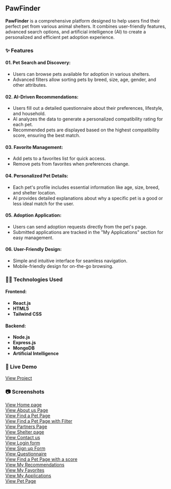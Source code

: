 ## PawFinder

**PawFinder** is a comprehensive platform designed to help users find their perfect pet from various animal shelters. It combines user-friendly features, advanced search options, and artificial intelligence (AI) to create a personalized and efficient pet adoption experience.
### ✨ Features

#### 01. Pet Search and Discovery: 
- Users can browse pets available for adoption in various shelters.
- Advanced filters allow sorting pets by breed, size, age, gender, and other attributes.
#### 02. AI-Driven Recommendations: 
- Users fill out a detailed questionnaire about their preferences, lifestyle, and household.
- AI analyzes the data to generate a personalized compatibility rating for each pet.
- Recommended pets are displayed based on the highest compatibility score, ensuring the best match.
#### 03. Favorite Management: 
- Add pets to a favorites list for quick access.
- Remove pets from favorites when preferences change.
#### 04. Personalized Pet Details: 
- Each pet's profile includes essential information like age, size, breed, and shelter location.
- AI provides detailed explanations about why a specific pet is a good or less ideal match for the user.
#### 05. Adoption Application: 
- Users can send adoption requests directly from the pet's page.
- Submitted applications are tracked in the "My Applications" section for easy management.
#### 06. User-Friendly Design: 
- Simple and intuitive interface for seamless navigation.
- Mobile-friendly design for on-the-go browsing.

### 🧑‍💻 Technologies Used

#### Frontend: 
- **React.js**
- **HTML5**
- **Tailwind CSS**

#### Backend: 
- **Node.js**
- **Express.js**
- **MongoDB**
- **Artificial Intelligence**

### 🚀 Live Demo

<a href="https://pffork.netlify.app/" target="_blank" rel="noopener noreferrer">View Project</a>   

### 📷 Screenshots

<a href="https://github.com/inna-shchokina/PawFinder/blob/main/Screens_pawfinder/PawFinder-1.jpg?raw=true" rel="noopener noreferrer">View Home page</a> 
<br>
<a href="https://github.com/inna-shchokina/PawFinder/blob/main/Screens_pawfinder/PawFinder-2.jpg?raw=true" target="_blank" rel="noopener noreferrer">View About us Page</a>
<br>
<a href="https://github.com/inna-shchokina/PawFinder/blob/main/Screens_pawfinder/PawFinder-3.jpg?raw=true" target="_blank" rel="noopener noreferrer">View Find a Pet Page </a>
<br>
<a href="https://github.com/inna-shchokina/PawFinder/blob/main/Screens_pawfinder/PawFinder-4.jpg?raw=true" target="_blank" rel="noopener noreferrer">View Find a Pet Page with Filter </a>
<br>
<a href="https://github.com/inna-shchokina/PawFinder/blob/main/Screens_pawfinder/PawFinder-5.jpg?raw=true" target="_blank" rel="noopener noreferrer">View Partners Page</a>
<br>
<a href="https://github.com/inna-shchokina/PawFinder/blob/main/Screens_pawfinder/PawFinder-6.jpg?raw=true" target="_blank" rel="noopener noreferrer">View Shelter page</a>
<br>
<a href="https://github.com/inna-shchokina/PawFinder/blob/main/Screens_pawfinder/PawFinder-7.jpg?raw=true" target="_blank" rel="noopener noreferrer">View Contact us</a>
<br>
<a href="https://github.com/inna-shchokina/PawFinder/blob/main/Screens_pawfinder/PawFinder-8.jpg?raw=true" target="_blank" rel="noopener noreferrer">View Login form</a>
<br>
<a href="https://github.com/inna-shchokina/PawFinder/blob/main/Screens_pawfinder/PawFinder-9.jpg?raw=true" target="_blank" rel="noopener noreferrer">View Sign up Form</a>
<br>
<a href="https://github.com/inna-shchokina/PawFinder/blob/main/Screens_pawfinder/PawFinder-10.jpg?raw=true" target="_blank" rel="noopener noreferrer">View Questionnaire</a>
<br>
<a href="https://github.com/inna-shchokina/PawFinder/blob/main/Screens_pawfinder/PawFinder-11.jpg?raw=true" target="_blank" rel="noopener noreferrer">View Find a Pet Page with a score</a>
<br>
<a href="https://github.com/inna-shchokina/PawFinder/blob/main/Screens_pawfinder/PawFinder-12.jpg?raw=true" target="_blank" rel="noopener noreferrer">View My Recommendations</a>
<br>
<a href="https://github.com/inna-shchokina/PawFinder/blob/main/Screens_pawfinder/PawFinder-13.jpg?raw=true" target="_blank" rel="noopener noreferrer">View My Favorites</a>
<br>
<a href="https://github.com/inna-shchokina/PawFinder/blob/main/Screens_pawfinder/PawFinder-14.jpg?raw=true" target="_blank" rel="noopener noreferrer">View My Applications</a>
<br>
<a href="https://github.com/inna-shchokina/PawFinder/blob/main/Screens_pawfinder/PawFinder-15.jpg?raw=true" target="_blank" rel="noopener noreferrer">View Pet Page</a>
